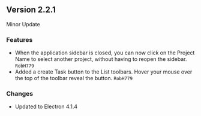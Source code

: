 Version 2.2.1
-------------

Minor Update

### Features ####
- When the application sidebar is closed, you can now click on the Project Name to select another project, without having to reopen the sidebar. `RobH779`
- Added a create Task button to the List toolbars. Hover your mouse over the top of the toolbar reveal the button. `RobH779`

### Changes ###
- Updated to Electron 4.1.4
